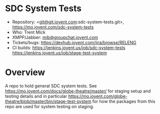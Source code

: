 # SDC System Tests

- Repository: <git@git.joyent.com:sdc-system-tests.git>, <https://mo.joyent.com/sdc-system-tests>
- Who: Trent Mick
- XMPP/Jabber: <mib@groupchat.joyent.com>
- Tickets/bugs: <https://devhub.joyent.com/jira/browse/RELENG>
- CI builds: <https://jenkins.joyent.us/job/sdc-system-tests>
  <https://jenkins.joyent.us/job/stage-test-system>


# Overview

A repo to hold general SDC system tests. See
<https://mo.joyent.com/docs/globe-theatre/master/> for staging setup
and testing details and in particular
<https://mo.joyent.com/globe-theatre/blob/master/bin/stage-test-system> for
how the packages from this repo are used for system testing on staging.
